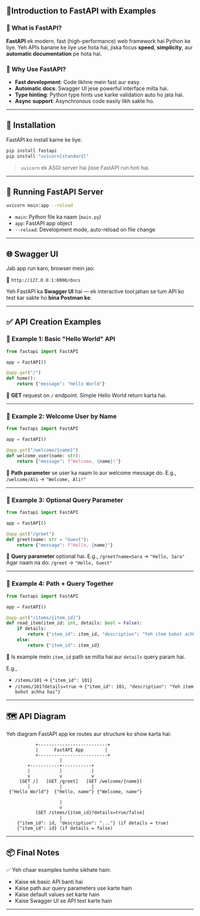 
## 📘Introduction to FastAPI with Examples

### 🚀 What is FastAPI?

**FastAPI** ek modern, fast (high-performance) web framework hai Python ke liye. Yeh APIs banane ke liye use hota hai, jiska focus **speed**, **simplicity**, aur **automatic documentation** pe hota hai.

### 🧠 Why Use FastAPI?

* **Fast development**: Code likhne mein fast aur easy.
* **Automatic docs**: Swagger UI jese powerful interface milta hai.
* **Type hinting**: Python type hints use karke validation auto ho jata hai.
* **Async support**: Asynchronous code easily likh sakte ho.

---

## 🔧 Installation

FastAPI ko install karne ke liye:

```bash
pip install fastapi
pip install "uvicorn[standard]"
```

> `uvicorn` ek ASGI server hai jisse FastAPI run hoti hai.

---

## 🚀 Running FastAPI Server

```bash
uvicorn main:app --reload
```

* `main`: Python file ka naam (`main.py`)
* `app`: FastAPI app object
* `--reload`: Development mode, auto-reload on file change

---

## 🌐 Swagger UI

Jab app run karo, browser mein jao:

📍 `http://127.0.0.1:8000/docs`

Yeh FastAPI ka **Swagger UI** hai — ek interactive tool jahan se tum API ko test kar sakte ho **bina Postman ke**.

---

## ✅ API Creation Examples

### 🔹 Example 1: Basic "Hello World" API

```python
from fastapi import FastAPI

app = FastAPI()

@app.get("/")
def home():
    return {"message": "Hello World"}
```

📌 **GET** request on `/` endpoint. Simple Hello World return karta hai.

---

### 🔹 Example 2: Welcome User by Name

```python
from fastapi import FastAPI

app = FastAPI()

@app.get("/welcome/{name}")
def welcome_user(name: str):
    return {"message": f"Welcome, {name}!"}
```

📌 **Path parameter** se user ka naam lo aur welcome message do.
E.g., `/welcome/Ali` → `"Welcome, Ali!"`

---

### 🔹 Example 3: Optional Query Parameter

```python
from fastapi import FastAPI

app = FastAPI()

@app.get("/greet")
def greet(name: str = "Guest"):
    return {"message": f"Hello, {name}"}
```

📌 **Query parameter** optional hai.
E.g., `/greet?name=Sara` → `"Hello, Sara"`
Agar naam na do: `/greet` → `"Hello, Guest"`

---

### 🔹 Example 4: Path + Query Together

```python
from fastapi import FastAPI

app = FastAPI()

@app.get("/items/{item_id}")
def read_item(item_id: int, details: bool = False):
    if details:
        return {"item_id": item_id, "description": "Yeh item bohot achha hai"}
    else:
        return {"item_id": item_id}
```

📌 Is example mein `item_id` path se milta hai aur `details` query param hai.

E.g.,

* `/items/101` → `{"item_id": 101}`
* `/items/101?details=true` → `{"item_id": 101, "description": "Yeh item bohot achha hai"}`

---

## 🗺️ API Diagram

Yeh diagram FastAPI app ke routes aur structure ko show karta hai:

```
           +--------------------------+
           |      FastAPI App        |
           +--------------------------+
                    |
        +-----------+-----------+
        |           |           |
        v           v           v
     [GET /]   [GET /greet]   [GET /welcome/{name}]
        |           |           |
 {"Hello World"}  {"Hello, name"} {"Welcome, name"}

                    |
                    v
           [GET /items/{item_id}?details=true/false]
                    |
    {"item_id": id, "description": "..."} (if details = true)
    {"item_id": id} (if details = false)
```

---

## 📦 Final Notes

✅ Yeh chaar examples tumhe sikhate hain:

* Kaise ek basic API banti hai
* Kaise path aur query parameters use karte hain
* Kaise default values set karte hain
* Kaise Swagger UI se API test karte hain

---

